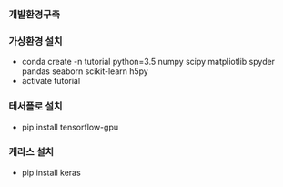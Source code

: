 
### 개발환경구축

### 가상환경 설치
* conda create -n tutorial python=3.5 numpy scipy matpliotlib spyder pandas seaborn scikit-learn h5py
* activate tutorial


### 테서플로 설치
* pip install tensorflow-gpu

### 케라스 설치
* pip install keras


